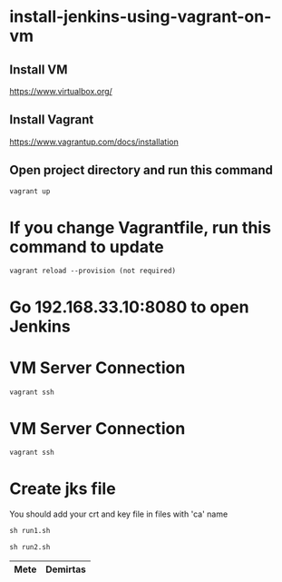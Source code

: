 # install-jenkins-using-vagrant-on-vm

## Install VM

https://www.virtualbox.org/

## Install Vagrant

https://www.vagrantup.com/docs/installation

## Open project directory and run this command

``` 1
vagrant up
```

# If you change Vagrantfile, run this command to update

```
vagrant reload --provision (not required)
```

# Go 192.168.33.10:8080 to open Jenkins

# VM Server Connection
``` 2
vagrant ssh
```

# VM Server Connection
``` 2
vagrant ssh
```

# Create jks file
You should add your crt and key file in files with 'ca' name

``` 3
sh run1.sh
```

``` 4
sh run2.sh
```


Mete  | Demirtas
------------- | -------------
